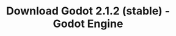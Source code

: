 ---
# Generated by /scripts/js/download_archive_generator !!! do not edit by hand !!!
title: 'Download Godot 2.1.2 (stable) - Godot Engine'
type: 'download/archive'
name: '2.1.2'
flavor: 'stable'
release_date: '2017-01-21T02:00:00-00:00'
release_notes: '/article/maintenance-release-godot-2-1-2/'
links:
  linux.64:
    name: 'linux.64'
    title: 'Linux'
    caption: 'Standard (x86_64)'
    tags:
      - '64 bit'
    hosts:
      github_builds:
        regular: 'https://github.com/godotengine/godot-builds/releases/download/2.1.2-stable/Godot_v2.1.2-stable_x11.64.zip'
        mono: '#'
      github:
        regular: 'https://github.com/godotengine/godot/releases/download/2.1.2-stable/Godot_v2.1.2-stable_x11.64.zip'
        mono: '#'
  macos.universal:
    name: 'macos.universal'
    title: 'macOS'
    caption: 'Universal (x86_64 + Apple Silicon)'
    tags:
      - 'Intel/Apple Silicon'
      - '64 bit'
    hosts:
      github_builds:
        regular: 'https://github.com/godotengine/godot-builds/releases/download/2.1.2-stable/Godot_v2.1.2-stable_osx.fat.zip'
        mono: '#'
      github:
        regular: 'https://github.com/godotengine/godot/releases/download/2.1.2-stable/Godot_v2.1.2-stable_osx.fat.zip'
        mono: '#'
  windows.64:
    name: 'windows.64'
    title: 'Windows'
    caption: 'Standard (x86_64)'
    tags:
      - '64 bit'
    hosts:
      github_builds:
        regular: 'https://github.com/godotengine/godot-builds/releases/download/2.1.2-stable/Godot_v2.1.2-stable_win64.exe.zip'
        mono: '#'
      github:
        regular: 'https://github.com/godotengine/godot/releases/download/2.1.2-stable/Godot_v2.1.2-stable_win64.exe.zip'
        mono: '#'
  linux_server.64:
    name: 'linux_server.64'
    title: 'Linux Server'
    caption: 'Standard (x86_64)'
    tags:
      - '64 bit'
    hosts:
      github_builds:
        regular: 'https://github.com/godotengine/godot-builds/releases/download/2.1.2-stable/Godot_v2.1.2-stable_linux_server.64.zip'
        mono: '#'
      github:
        regular: 'https://github.com/godotengine/godot/releases/download/2.1.2-stable/Godot_v2.1.2-stable_linux_server.64.zip'
        mono: '#'
  linux.32:
    name: 'linux.32'
    title: 'Linux'
    caption: 'Standard (x86)'
    tags:
      - '32 bit'
    hosts:
      github_builds:
        regular: 'https://github.com/godotengine/godot-builds/releases/download/2.1.2-stable/Godot_v2.1.2-stable_x11.32.zip'
        mono: '#'
      github:
        regular: 'https://github.com/godotengine/godot/releases/download/2.1.2-stable/Godot_v2.1.2-stable_x11.32.zip'
        mono: '#'
  windows.32:
    name: 'windows.32'
    title: 'Windows'
    caption: 'Standard (x86)'
    tags:
      - '32 bit'
    hosts:
      github_builds:
        regular: 'https://github.com/godotengine/godot-builds/releases/download/2.1.2-stable/Godot_v2.1.2-stable_win32.exe.zip'
        mono: '#'
      github:
        regular: 'https://github.com/godotengine/godot/releases/download/2.1.2-stable/Godot_v2.1.2-stable_win32.exe.zip'
        mono: '#'
  templates:
    name: 'templates'
    title: 'Export templates'
    caption: ''
    tags:
      - 'Used to export your games to all supported platforms'
    hosts:
      github_builds:
        regular: 'https://github.com/godotengine/godot-builds/releases/download/2.1.2-stable/Godot_v2.1.2-stable_export_templates.tpz'
        mono: '#'
      github:
        regular: 'https://github.com/godotengine/godot/releases/download/2.1.2-stable/Godot_v2.1.2-stable_export_templates.tpz'
        mono: '#'
primaryPlatforms:
  - 'linux.64'
  - 'macos.universal'
  - 'windows.64'
  - 'linux_server.64'
  - 'templates'
---
